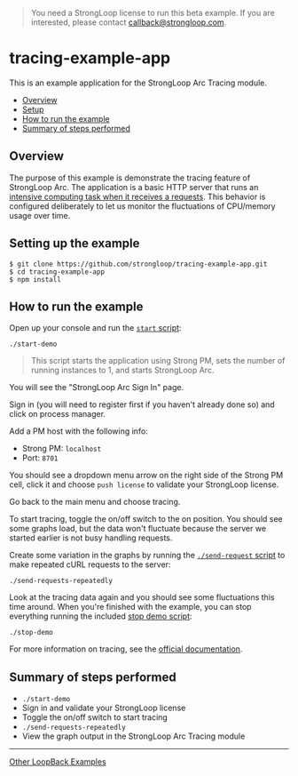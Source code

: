 > You need a StrongLoop license to run this beta example. If you are
interested, please contact callback@strongloop.com.

# tracing-example-app

This is an example application for the StrongLoop Arc Tracing module.

- [Overview](#overview)
- [Setup](#setup)
- [How to run the example](#how-to-run-the-example)
- [Summary of steps performed](#summary-of-steps-performed)

## Overview

The purpose of this example is demonstrate the tracing feature of StrongLoop
Arc. The application is a basic HTTP server that runs an [intensive computing
task when it receives a requests](index.js#L10-L17). This behavior is configured
deliberately to let us monitor the fluctuations of CPU/memory usage over time.

## Setting up the example

```
$ git clone https://github.com/strongloop/tracing-example-app.git
$ cd tracing-example-app
$ npm install
```

## How to run the example

Open up your console and run the [`start` script](start-demo):

```
./start-demo
```

> This script starts the application using Strong PM, sets the number of running
instances to 1, and starts StrongLoop Arc.

You will see the "StrongLoop Arc Sign In" page.

Sign in (you will need to register first if you haven't already done so) and
click on process manager.

Add a PM host with the following info:

- Strong PM: `localhost`
- Port: `8701`

You should see a dropdown menu arrow on the right side of the Strong PM cell,
click it and choose `push license` to validate your StrongLoop license.

Go back to the main menu and choose tracing.

To start tracing, toggle the on/off switch to the on position. You should see
some graphs load, but the data won't fluctuate because the server we started
earlier is not busy handling requests.

Create some variation in the graphs by running the [`./send-request` script](send-request)
to make repeated cURL requests to the server:

```
./send-requests-repeatedly
```

Look at the tracing data again and you should see some fluctuations this time
around. When you're finished with the example, you can stop everything running
the included [stop demo script](stop-demo):

```
./stop-demo
```

For more information on tracing, see the [official documentation](http://docs.strongloop.com/display/SLC/Tracing).

## Summary of steps performed

- `./start-demo`
- Sign in and validate your StrongLoop license
- Toggle the on/off switch to start tracing
- `./send-requests-repeatedly`
- View the graph output in the StrongLoop Arc Tracing module

---

[Other LoopBack Examples](https://github.com/strongloop/loopback-example)
